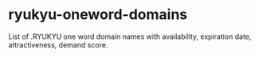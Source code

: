 # ryukyu-oneword-domains
List of .RYUKYU one word domain names with availability, expiration date, attractiveness, demand score.
